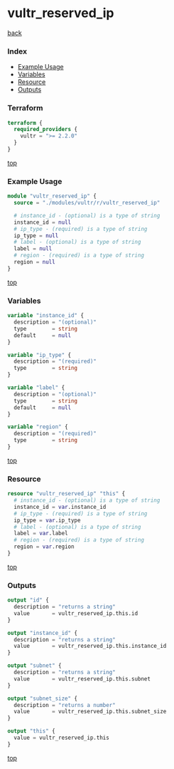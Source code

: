 # vultr_reserved_ip

[back](../vultr.md)

### Index

- [Example Usage](#example-usage)
- [Variables](#variables)
- [Resource](#resource)
- [Outputs](#outputs)

### Terraform

```terraform
terraform {
  required_providers {
    vultr = ">= 2.2.0"
  }
}
```

[top](#index)

### Example Usage

```terraform
module "vultr_reserved_ip" {
  source = "./modules/vultr/r/vultr_reserved_ip"

  # instance_id - (optional) is a type of string
  instance_id = null
  # ip_type - (required) is a type of string
  ip_type = null
  # label - (optional) is a type of string
  label = null
  # region - (required) is a type of string
  region = null
}
```

[top](#index)

### Variables

```terraform
variable "instance_id" {
  description = "(optional)"
  type        = string
  default     = null
}

variable "ip_type" {
  description = "(required)"
  type        = string
}

variable "label" {
  description = "(optional)"
  type        = string
  default     = null
}

variable "region" {
  description = "(required)"
  type        = string
}
```

[top](#index)

### Resource

```terraform
resource "vultr_reserved_ip" "this" {
  # instance_id - (optional) is a type of string
  instance_id = var.instance_id
  # ip_type - (required) is a type of string
  ip_type = var.ip_type
  # label - (optional) is a type of string
  label = var.label
  # region - (required) is a type of string
  region = var.region
}
```

[top](#index)

### Outputs

```terraform
output "id" {
  description = "returns a string"
  value       = vultr_reserved_ip.this.id
}

output "instance_id" {
  description = "returns a string"
  value       = vultr_reserved_ip.this.instance_id
}

output "subnet" {
  description = "returns a string"
  value       = vultr_reserved_ip.this.subnet
}

output "subnet_size" {
  description = "returns a number"
  value       = vultr_reserved_ip.this.subnet_size
}

output "this" {
  value = vultr_reserved_ip.this
}
```

[top](#index)